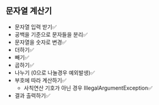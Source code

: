 ## 문자열 계산기

- 문자열 입력 받기✅
- 공백을 기준으로 문자들을 분리✅
- 문자열을 숫자로 변경✅
- 더하기✅
- 빼기✅
- 곱하기✅
- 나누기 (0으로 나눌경우 예외발생)✅
- 부호에 따라 계산하기✅
  - 사칙연산 기호가 아닌 경우 IllegalArgumentException✅
- 결과 출력하기✅
